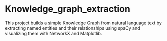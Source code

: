 # Knowledge_graph_extraction
This project builds a simple Knowledge Graph from natural language text by extracting named entities and their relationships using spaCy and visualizing them with NetworkX and Matplotlib.
